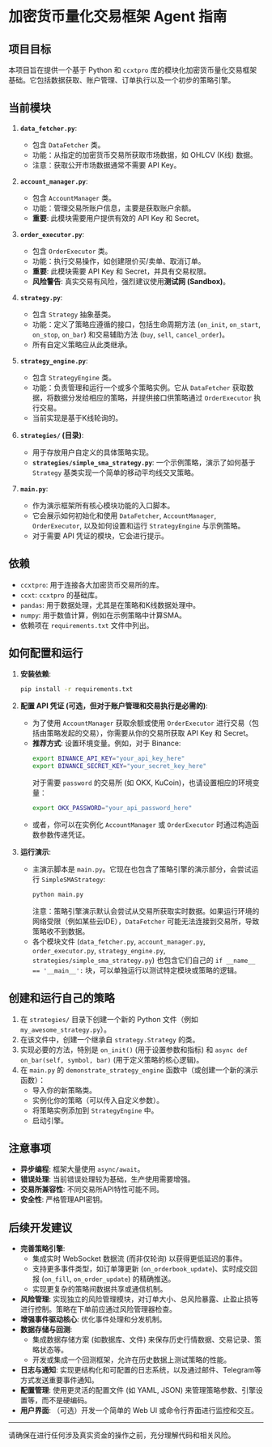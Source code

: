 # 加密货币量化交易框架 Agent 指南

## 项目目标

本项目旨在提供一个基于 Python 和 `ccxtpro` 库的模块化加密货币量化交易框架基础。它包括数据获取、账户管理、订单执行以及一个初步的策略引擎。

## 当前模块

1.  **`data_fetcher.py`**:
    *   包含 `DataFetcher` 类。
    *   功能：从指定的加密货币交易所获取市场数据，如 OHLCV (K线) 数据。
    *   注意：获取公开市场数据通常不需要 API Key。

2.  **`account_manager.py`**:
    *   包含 `AccountManager` 类。
    *   功能：管理交易所账户信息，主要是获取账户余额。
    *   **重要**: 此模块需要用户提供有效的 API Key 和 Secret。

3.  **`order_executor.py`**:
    *   包含 `OrderExecutor` 类。
    *   功能：执行交易操作，如创建限价买/卖单、取消订单。
    *   **重要**: 此模块需要 API Key 和 Secret，并具有交易权限。
    *   **风险警告**: 真实交易有风险，强烈建议使用**测试网 (Sandbox)**。

4.  **`strategy.py`**:
    *   包含 `Strategy` 抽象基类。
    *   功能：定义了策略应遵循的接口，包括生命周期方法 (`on_init`, `on_start`, `on_stop`, `on_bar`) 和交易辅助方法 (`buy`, `sell`, `cancel_order`)。
    *   所有自定义策略应从此类继承。

5.  **`strategy_engine.py`**:
    *   包含 `StrategyEngine` 类。
    *   功能：负责管理和运行一个或多个策略实例。它从 `DataFetcher` 获取数据，将数据分发给相应的策略，并提供接口供策略通过 `OrderExecutor` 执行交易。
    *   当前实现是基于K线轮询的。

6.  **`strategies/` (目录)**:
    *   用于存放用户自定义的具体策略实现。
    *   **`strategies/simple_sma_strategy.py`**: 一个示例策略，演示了如何基于 `Strategy` 基类实现一个简单的移动平均线交叉策略。

7.  **`main.py`**:
    *   作为演示框架所有核心模块功能的入口脚本。
    *   它会展示如何初始化和使用 `DataFetcher`, `AccountManager`, `OrderExecutor`, 以及如何设置和运行 `StrategyEngine` 与示例策略。
    *   对于需要 API 凭证的模块，它会进行提示。

## 依赖

*   `ccxtpro`: 用于连接各大加密货币交易所的库。
*   `ccxt`: `ccxtpro` 的基础库。
*   `pandas`: 用于数据处理，尤其是在策略和K线数据处理中。
*   `numpy`: 用于数值计算，例如在示例策略中计算SMA。
*   依赖项在 `requirements.txt` 文件中列出。

## 如何配置和运行

1.  **安装依赖**:
    ```bash
    pip install -r requirements.txt
    ```

2.  **配置 API 凭证 (可选，但对于账户管理和交易执行是必需的)**:
    *   为了使用 `AccountManager` 获取余额或使用 `OrderExecutor` 进行交易（包括由策略发起的交易），你需要从你的交易所获取 API Key 和 Secret。
    *   **推荐方式**: 设置环境变量。例如，对于 Binance:
        ```bash
        export BINANCE_API_KEY="your_api_key_here"
        export BINANCE_SECRET_KEY="your_secret_key_here"
        ```
        对于需要 `password` 的交易所 (如 OKX, KuCoin)，也请设置相应的环境变量：
        ```bash
        export OKX_PASSWORD="your_api_password_here"
        ```
    *   或者，你可以在实例化 `AccountManager` 或 `OrderExecutor` 时通过构造函数参数传递凭证。

3.  **运行演示**:
    *   主演示脚本是 `main.py`。它现在也包含了策略引擎的演示部分，会尝试运行 `SimpleSMAStrategy`:
        ```bash
        python main.py
        ```
        注意：策略引擎演示默认会尝试从交易所获取实时数据。如果运行环境的网络受限（例如某些云IDE），`DataFetcher` 可能无法连接到交易所，导致策略收不到数据。
    *   各个模块文件 (`data_fetcher.py`, `account_manager.py`, `order_executor.py`, `strategy_engine.py`, `strategies/simple_sma_strategy.py`) 也包含它们自己的 `if __name__ == '__main__':` 块，可以单独运行以测试特定模块或策略的逻辑。

## 创建和运行自己的策略

1.  在 `strategies/` 目录下创建一个新的 Python 文件（例如 `my_awesome_strategy.py`）。
2.  在该文件中，创建一个继承自 `strategy.Strategy` 的类。
3.  实现必要的方法，特别是 `on_init()` (用于设置参数和指标) 和 `async def on_bar(self, symbol, bar)` (用于定义策略的核心逻辑)。
4.  在 `main.py` 的 `demonstrate_strategy_engine` 函数中（或创建一个新的演示函数）：
    *   导入你的新策略类。
    *   实例化你的策略（可以传入自定义参数）。
    *   将策略实例添加到 `StrategyEngine` 中。
    *   启动引擎。

## 注意事项

*   **异步编程**: 框架大量使用 `async/await`。
*   **错误处理**: 当前错误处理较为基础，生产使用需要增强。
*   **交易所兼容性**: 不同交易所API特性可能不同。
*   **安全性**: 严格管理API密钥。

## 后续开发建议

*   **完善策略引擎**:
    *   集成实时 WebSocket 数据流 (而非仅轮询) 以获得更低延迟的事件。
    *   支持更多事件类型，如订单簿更新 (`on_orderbook_update`)、实时成交回报 (`on_fill`, `on_order_update`) 的精确推送。
    *   实现更复杂的策略间数据共享或通信机制。
*   **风险管理**: 实现独立的风险管理模块，对订单大小、总风险暴露、止盈止损等进行控制。策略在下单前应通过风险管理器检查。
*   **增强事件驱动核心**: 优化事件处理和分发机制。
*   **数据存储与回测**:
    *   集成数据存储方案 (如数据库、文件) 来保存历史行情数据、交易记录、策略状态等。
    *   开发或集成一个回测框架，允许在历史数据上测试策略的性能。
*   **日志与通知**: 实现更结构化和可配置的日志系统，以及通过邮件、Telegram等方式发送重要事件通知。
*   **配置管理**: 使用更灵活的配置文件 (如 YAML, JSON) 来管理策略参数、引擎设置等，而不是硬编码。
*   **用户界面**: （可选）开发一个简单的 Web UI 或命令行界面进行监控和交互。

---

请确保在进行任何涉及真实资金的操作之前，充分理解代码和相关风险。
